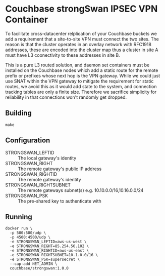 # Couchbase strongSwan IPSEC VPN Container

To facilitate cross-datacenter relplication of your Couchbase buckets we add a requirement that a site-to-site VPN must connect the two sites.  The reason is that the cluster operates in an overlay network with RFC1918 addresses, these are encoded into the cluster map thus a cluster in site A must have L3 coonectivity to these addresses in site B.

This is a pure L3 routed solution, and daemon set containers must be installed on the Couchbase nodes which add a static route for the remote prefix or prefixes whose next hop is the VPN gateway.  While we could just use SNAT within the VPN gateway to mitigate the requirement for static routes, we avoid this as it would add state to the system, and connection tracking tables are only a finite size.  Therefore we sacrifice simplicity for reliability in that connections won't randomly get dropped.

## Building

    make

## Configuration

<dl>
  <dt>STRONGSWAN_LEFTID</dt>
  <dd>The local gateway's identity</dd>

  <dt>STRONGSWAN_RIGHT</dt>
  <dd>The remote gateway's public IP address</dd>

  <dt>STRONGSWAN_RIGHTID</dt>
  <dd>The remote gateway's identity</dd>

  <dt>STRONGSWAN_RIGHTSUBNET</dt>
  <dd>The remote gateways subnet(s) e.g. 10.10.0.0/16,10.16.0.0/24</dd>

  <dt>STRONGSWAN_PSK</dt>
  <dd>The pre-shared key to authenticate with</dd>
</dl>

## Running

    docker run \
      -p 500:500/udp \
      -p 4500:4500/udp \
      -e STRONGSWAN_LEFTID=aws-us-west \
      -e STRONGSWAN_RIGHT=85.254.56.102 \
      -e STRONGSWAN_RIGHTID=aws-us-east \
      -e STRONGSWAN_RIGHTSUBNET=10.1.0.0/16 \
      -e STRONGSWAN_PSK=supersecret \
      --cap-add NET_ADMIN \
      couchbase/strongswan:1.0.0
